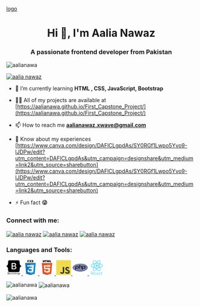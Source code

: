 [logo](https://github.com/aalianawa/aalianawa/blob/main/istockphoto-537331500-612x612.jpg)
<h1 align="center">Hi 👋, I'm Aalia Nawaz</h1>
<h3 align="center">A passionate frontend developer from Pakistan</h3>
<img align="right" width="300px" src="https://cdn.dribbble.com/users/4055494/screenshots/15215756/media/d2b66c4ca0192aa26d103448b3d1518b.gif" alt="">

<p align="left"> <img src="https://komarev.com/ghpvc/?username=aalianawa&label=Profile%20views&color=0e75b6&style=flat" alt="aalianawa" /> </p>

<p align="left"> <a href="https://twitter.com/aalia nawaz" target="blank"><img src="https://img.shields.io/twitter/follow/aalia nawaz?logo=twitter&style=for-the-badge" alt="aalia nawaz" /></a> </p>

- 🌱 I’m currently learning **HTML , CSS, JavaScript, Bootstrap**

- 👨‍💻 All of my projects are available at [https://aalianawa.github.io/First_Capstone_Project/](https://aalianawa.github.io/First_Capstone_Project/)

- 📫 How to reach me **aalianawaz.xwave@gmail.com**

- 📄 Know about my experiences [https://www.canva.com/design/DAFlCLgpdAs/SY0RGf1Lwpo5Yvo9-lJDPw/edit?utm_content=DAFlCLgpdAs&utm_campaign=designshare&utm_medium=link2&utm_source=sharebutton](https://www.canva.com/design/DAFlCLgpdAs/SY0RGf1Lwpo5Yvo9-lJDPw/edit?utm_content=DAFlCLgpdAs&utm_campaign=designshare&utm_medium=link2&utm_source=sharebutton)

- ⚡ Fun fact **😜**

<h3 align="left">Connect with me:</h3>
<p align="left">
<a href="https://twitter.com/aalia nawaz" target="blank"><img align="center" src="https://raw.githubusercontent.com/rahuldkjain/github-profile-readme-generator/master/src/images/icons/Social/twitter.svg" alt="aalia nawaz" height="30" width="40" /></a>
<a href="https://linkedin.com/in/aalia nawaz" target="blank"><img align="center" src="https://raw.githubusercontent.com/rahuldkjain/github-profile-readme-generator/master/src/images/icons/Social/linked-in-alt.svg" alt="aalia nawaz" height="30" width="40" /></a>
<a href="https://instagram.com/aalia nawaz" target="blank"><img align="center" src="https://raw.githubusercontent.com/rahuldkjain/github-profile-readme-generator/master/src/images/icons/Social/instagram.svg" alt="aalia nawaz" height="30" width="40" /></a>
</p>

<h3 align="left">Languages and Tools:</h3>
<p align="left"> <a href="https://getbootstrap.com" target="_blank" rel="noreferrer"> <img src="https://raw.githubusercontent.com/devicons/devicon/master/icons/bootstrap/bootstrap-plain-wordmark.svg" alt="bootstrap" width="40" height="40"/> </a> <a href="https://www.w3schools.com/css/" target="_blank" rel="noreferrer"> <img src="https://raw.githubusercontent.com/devicons/devicon/master/icons/css3/css3-original-wordmark.svg" alt="css3" width="40" height="40"/> </a> <a href="https://www.w3.org/html/" target="_blank" rel="noreferrer"> <img src="https://raw.githubusercontent.com/devicons/devicon/master/icons/html5/html5-original-wordmark.svg" alt="html5" width="40" height="40"/> </a> <a href="https://developer.mozilla.org/en-US/docs/Web/JavaScript" target="_blank" rel="noreferrer"> <img src="https://raw.githubusercontent.com/devicons/devicon/master/icons/javascript/javascript-original.svg" alt="javascript" width="40" height="40"/> </a> <a href="https://www.php.net" target="_blank" rel="noreferrer"> <img src="https://raw.githubusercontent.com/devicons/devicon/master/icons/php/php-original.svg" alt="php" width="40" height="40"/> </a> <a href="https://reactjs.org/" target="_blank" rel="noreferrer"> <img src="https://raw.githubusercontent.com/devicons/devicon/master/icons/react/react-original-wordmark.svg" alt="react" width="40" height="40"/> </a> </p>

<p><img align="left" src="https://github-readme-stats.vercel.app/api/top-langs?username=aalianawa&show_icons=true&locale=en&layout=compact" alt="aalianawa" /></p>

<p>&nbsp;<img align="center" src="https://github-readme-stats.vercel.app/api?username=aalianawa&show_icons=true&locale=en" alt="aalianawa" /></p>

<p><img align="center" src="https://github-readme-streak-stats.herokuapp.com/?user=aalianawa&" alt="aalianawa" /></p>

